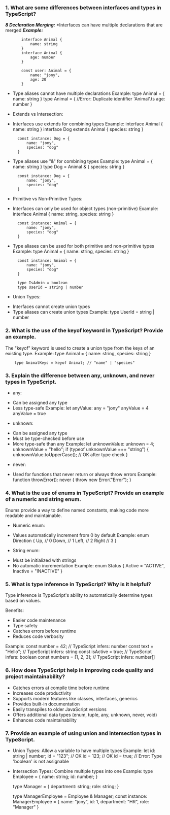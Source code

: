 ### 1. What are some differences between interfaces and types in TypeScript?

***8 Declaration Merging:***
*Interfaces can have multiple declarations that are merged
***Example:***
```
       interface Animal {
           name: string
       }
       interface Animal {
           age: number
       }
       
       const user: Animal = {
           name: "jony",
           age: 20
       }
```

- Type aliases cannot have multiple declarations
Example:
        type Animal = {
            name: string
        }
        type Animal = {       //Error: Duplicate identifier 'Animal'.ts
            age: number
        }

* Extends vs Intersection:
- Interfaces use extends for combining types
Example:
        interface Animal {
            name: string
        }
        interface Dog extends Animal {
            species: string
        }

        const instance: Dog = {
            name: "jony", 
            species: "dog"
        }

- Type aliases use "&" for combining types
Example:
        type Animal = {
            name: string
        }
        type Dog = Animal & {
            species: string
        }

        const instance: Dog = {
            name: "jony",
            species: "dog"
        }

* Primitive vs Non-Primitive Types:
- Interfaces can only be used for object types (non-primitive)
Example:
        interface Animal {
            name: string,
            species: string
        }

        const instance: Animal = {
            name: "jony",
            species: "dog"
        }

- Type aliases can be used for both primitive and non-primitive types
Example:
        type Animal = {
            name: string,
            species: string
        }

        const instance: Animal = {
            name: "jony",
            species: "dog"
        }

        type IsAdmin = boolean
        type UserId = string | number

* Union Types:
- Interfaces cannot create union types
- Type aliases can create union types
Example:
    type UserId = string | number
        

### 2. What is the use of the keyof keyword in TypeScript? Provide an example.
The "keyof" keyword is used to create a union type from the keys of an existing type.
Example:
        type Animal = {
            name: string,
            species: string
        }

        type AnimalKeys = keyof Animal; // "name" | "species"

### 3. Explain the difference between any, unknown, and never types in TypeScript.

* any:
- Can be assigned any type
- Less type-safe
Example:
        let anyValue: any = "jony"
        anyValue = 4
        anyValue = true

* unknown:
- Can be assigned any type
- Must be type-checked before use
- More type-safe than any
Example:
        let unknownValue: unknown = 4;
        unknownValue = "hello"; 
        if (typeof unknownValue === "string") {
            unknownValue.toUpperCase(); // OK after type check
        }

* never:
- Used for functions that never return or always throw errors
Example:
        function throwError(): never {
            throw new Error("Error");
        }


### 4. What is the use of enums in TypeScript? Provide an example of a numeric and string enum.
Enums provide a way to define named constants, making code more readable and maintainable.

* Numeric enum:
- Values automatically increment from 0 by default
Example:
        enum Direction {
            Up,    // 0
            Down,  // 1
            Left,  // 2
            Right  // 3
        }

* String enum:
- Must be initialized with strings
- No automatic incrementation
Example:
        enum Status {
            Active = "ACTIVE",
            Inactive = "INACTIVE"
        }


### 5. What is type inference in TypeScript? Why is it helpful?
Type inference is TypeScript's ability to automatically determine types based on values.

Benefits:
- Easier code maintenance
- Type safety
- Catches errors before runtime
- Reduces code verbosity

Example:
        const number = 42;          // TypeScript infers: number
        const text = "Hello";       // TypeScript infers: string
        const isActive = true;      // TypeScript infers: boolean
        const numbers = [1, 2, 3];  // TypeScript infers: number[]


### 6. How does TypeScript help in improving code quality and project maintainability?
- Catches errors at compile time before runtime
- Increases code productivity
- Supports modern features like classes, interfaces, generics
- Provides built-in documentation
- Easily transpiles to older JavaScript versions
- Offers additional data types (enum, tuple, any, unknown, never, void)
- Enhances code maintainability


### 7. Provide an example of using union and intersection types in TypeScript.

* Union Types: Allow a variable to have multiple types
Example:
    let id: string | number;
    id = "123";    // OK
    id = 123;      // OK
    id = true;     // Error: Type 'boolean' is not assignable

* Intersection Types: Combine multiple types into one
Example:
    type Employee = {
        name: string;
        id: number;
    }
   
    type Manager = {
        department: string;
        role: string;
    }
   
    type ManagerEmployee = Employee & Manager;
    const instance: ManagerEmployee = {
        name: "jony",
        id: 1,
        department: "HR",
        role: "Manager"
    }
